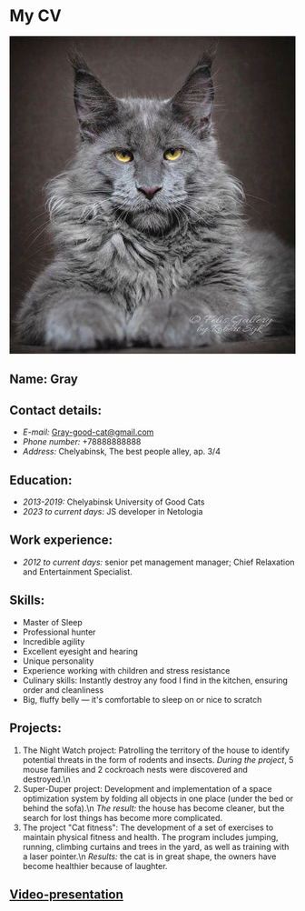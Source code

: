 # My CV

![my photo](35b8625e924676cfeba7b2e9d4690e60.jpg)
 
## Name: Gray
## Contact details:
+ _E-mail:_ Gray-good-cat@gmail.com
+ _Phone number:_ +78888888888
+ _Address:_ Chelyabinsk, The best people alley, ap. 3/4

## **Education**:
+ _2013-2019:_ Chelyabinsk University of Good Cats
+ _2023 to current days:_ JS developer in Netologia

## **Work experience:**
+ _2012 to current days:_ senior pet management manager; Chief Relaxation and Entertainment Specialist.

## **Skills:**
   + Master of Sleep
   + Professional hunter
   + Incredible agility
   + Excellent eyesight and hearing
   + Unique personality
   + Experience working with children and stress resistance
   + Culinary skills: Instantly destroy any food I find in the kitchen, ensuring order and cleanliness
   + Big, fluffy belly — it's comfortable to sleep on or nice to scratch
## **Projects:**
   1) The Night Watch project: Patrolling the territory of the house to identify potential threats in the form of rodents and insects.
       *During the project*, 5 mouse families and 2 cockroach nests were discovered and destroyed.\n
   2) Super-Duper project: Development and implementation of a space optimization system by folding all objects in one place (under the bed or behind the sofa).\n
       *The result:* the house has become cleaner, but the search for lost things has become more complicated.
   3) The project "Cat fitness": The development of a set of exercises to maintain physical fitness and health. The program includes jumping, running, climbing curtains and trees in the yard, as well as training with a laser pointer.\n
       *Results:* the cat is in great shape, the owners have become healthier because of laughter.

## [Video-presentation](https://youtube.com/shorts/eXwplb6mJGY?si=h-L_4ynfWAGO_9K9/ "click here")
